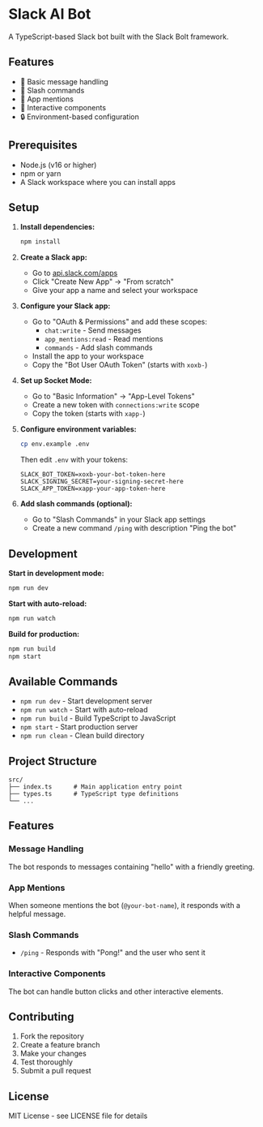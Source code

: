 # Slack AI Bot

A TypeScript-based Slack bot built with the Slack Bolt framework.

## Features

- 🤖 Basic message handling
- 📝 Slash commands
- 👋 App mentions
- 🔘 Interactive components
- 🔒 Environment-based configuration

## Prerequisites

- Node.js (v16 or higher)
- npm or yarn
- A Slack workspace where you can install apps

## Setup

1. **Install dependencies:**
   ```bash
   npm install
   ```

2. **Create a Slack app:**
   - Go to [api.slack.com/apps](https://api.slack.com/apps)
   - Click "Create New App" → "From scratch"
   - Give your app a name and select your workspace

3. **Configure your Slack app:**
   - Go to "OAuth & Permissions" and add these scopes:
     - `chat:write` - Send messages
     - `app_mentions:read` - Read mentions
     - `commands` - Add slash commands
   - Install the app to your workspace
   - Copy the "Bot User OAuth Token" (starts with `xoxb-`)

4. **Set up Socket Mode:**
   - Go to "Basic Information" → "App-Level Tokens"
   - Create a new token with `connections:write` scope
   - Copy the token (starts with `xapp-`)

5. **Configure environment variables:**
   ```bash
   cp env.example .env
   ```
   Then edit `.env` with your tokens:
   ```
   SLACK_BOT_TOKEN=xoxb-your-bot-token-here
   SLACK_SIGNING_SECRET=your-signing-secret-here
   SLACK_APP_TOKEN=xapp-your-app-token-here
   ```

6. **Add slash commands (optional):**
   - Go to "Slash Commands" in your Slack app settings
   - Create a new command `/ping` with description "Ping the bot"

## Development

**Start in development mode:**
```bash
npm run dev
```

**Start with auto-reload:**
```bash
npm run watch
```

**Build for production:**
```bash
npm run build
npm start
```

## Available Commands

- `npm run dev` - Start development server
- `npm run watch` - Start with auto-reload
- `npm run build` - Build TypeScript to JavaScript
- `npm start` - Start production server
- `npm run clean` - Clean build directory

## Project Structure

```
src/
├── index.ts      # Main application entry point
├── types.ts      # TypeScript type definitions
└── ...
```

## Features

### Message Handling
The bot responds to messages containing "hello" with a friendly greeting.

### App Mentions
When someone mentions the bot (`@your-bot-name`), it responds with a helpful message.

### Slash Commands
- `/ping` - Responds with "Pong!" and the user who sent it

### Interactive Components
The bot can handle button clicks and other interactive elements.

## Contributing

1. Fork the repository
2. Create a feature branch
3. Make your changes
4. Test thoroughly
5. Submit a pull request

## License

MIT License - see LICENSE file for details 